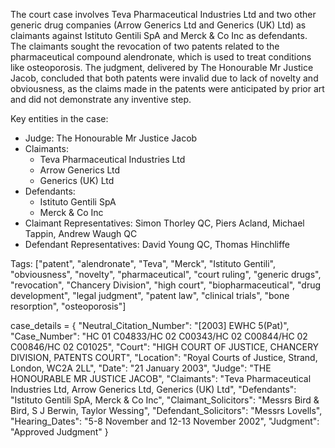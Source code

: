 The court case involves Teva Pharmaceutical Industries Ltd and two other generic drug companies (Arrow Generics Ltd and Generics (UK) Ltd) as claimants against Istituto Gentili SpA and Merck & Co Inc as defendants. The claimants sought the revocation of two patents related to the pharmaceutical compound alendronate, which is used to treat conditions like osteoporosis. The judgment, delivered by The Honourable Mr Justice Jacob, concluded that both patents were invalid due to lack of novelty and obviousness, as the claims made in the patents were anticipated by prior art and did not demonstrate any inventive step.

Key entities in the case:
- Judge: The Honourable Mr Justice Jacob
- Claimants: 
  - Teva Pharmaceutical Industries Ltd
  - Arrow Generics Ltd
  - Generics (UK) Ltd
- Defendants:
  - Istituto Gentili SpA
  - Merck & Co Inc
- Claimant Representatives: Simon Thorley QC, Piers Acland, Michael Tappin, Andrew Waugh QC
- Defendant Representatives: David Young QC, Thomas Hinchliffe

Tags: ["patent", "alendronate", "Teva", "Merck", "Istituto Gentili", "obviousness", "novelty", "pharmaceutical", "court ruling", "generic drugs", "revocation", "Chancery Division", "high court", "biopharmaceutical", "drug development", "legal judgment", "patent law", "clinical trials", "bone resorption", "osteoporosis"]

case_details = {
    "Neutral_Citation_Number": "[2003] EWHC 5(Pat)",
    "Case_Number": "HC 01 C04833/HC 02 C00343/HC 02 C00844/HC 02 C00846/HC 02 C01025",
    "Court": "HIGH COURT OF JUSTICE, CHANCERY DIVISION, PATENTS COURT",
    "Location": "Royal Courts of Justice, Strand, London, WC2A 2LL",
    "Date": "21 January 2003",
    "Judge": "THE HONOURABLE MR JUSTICE JACOB",
    "Claimants": "Teva Pharmaceutical Industries Ltd, Arrow Generics Ltd, Generics (UK) Ltd",
    "Defendants": "Istituto Gentili SpA, Merck & Co Inc",
    "Claimant_Solicitors": "Messrs Bird & Bird, S J Berwin, Taylor Wessing",
    "Defendant_Solicitors": "Messrs Lovells",
    "Hearing_Dates": "5-8 November and 12-13 November 2002",
    "Judgment": "Approved Judgment"
}